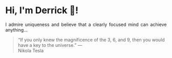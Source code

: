 # Hi, I'm Derrick 👋!
<p align="justify">I admire uniqueness and believe that a clearly focused mind can achieve anything...</p> 
<!-- #quote-start -->
<blockquote>&ldquo;If you only knew the magnificence of the 3, 6, and 9, then you would have a key to the universe.&rdquo; &mdash; <footer>Nikola Tesla</footer></blockquote>
<!-- #quote-end -->
